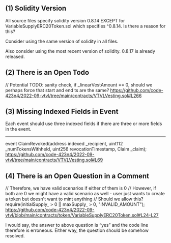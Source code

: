 ## (1) Solidity Version

All source files specify solidity version 0.8.14 EXCEPT for VariableSupplyERC20Token.sol which specifies ^0.8.14. Is there a reason for this?

Consider using the same version of solidity in all files.

Also consider using the most recent version of solidity.
0.8.17 is already released.

## (2) There is an Open Todo

// Potential TODO: sanity check, if _linearVestAmount == 0, should we perhaps force that start and end ts are the same?
https://github.com/code-423n4/2022-09-vtvl/tree/main/contracts/VTVLVesting.sol#L266

## (3) Missing Indexed Fields in Event

Each event should use three indexed fields if there are three or more fields in the event.

***

event ClaimRevoked(address indexed _recipient, uint112 _numTokensWithheld, uint256 revocationTimestamp, Claim _claim);
https://github.com/code-423n4/2022-09-vtvl/tree/main/contracts/VTVLVesting.sol#L69

## (4) There is an Open Question in a Comment

// Therefore, we have valid scenarios if either of them is 0
// However, if both are 0 we might have a valid scenario as well - user just wants to create a token but doesn't want to mint anything
// Should we allow this?
require(initialSupply_ > 0 || maxSupply_ > 0, "INVALID_AMOUNT");
https://github.com/code-423n4/2022-09-vtvl/blob/main/contracts/token/VariableSupplyERC20Token.sol#L24-L27

I would say, the answer to above question is “yes” and the code line therefore is erroneous. Either way, the question should be somehow resolved.
